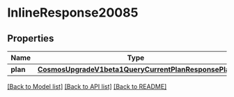 # InlineResponse20085

## Properties
Name | Type | Description | Notes
------------ | ------------- | ------------- | -------------
**plan** | [**CosmosUpgradeV1beta1QueryCurrentPlanResponsePlan**](CosmosUpgradeV1beta1QueryCurrentPlanResponsePlan.md) |  | [optional] 

[[Back to Model list]](../README.md#documentation-for-models) [[Back to API list]](../README.md#documentation-for-api-endpoints) [[Back to README]](../README.md)

